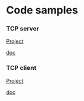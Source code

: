 # Code samples


### TCP server
[Project](Networking/TCP/TcpServer/)  

[doc](Networking/TCP/TcpServer/readme.md)


### TCP client
[Project](Networking/TCP/TcpHexClient/)  

[doc](Networking/TCP/TcpHexClient/readme.md)



